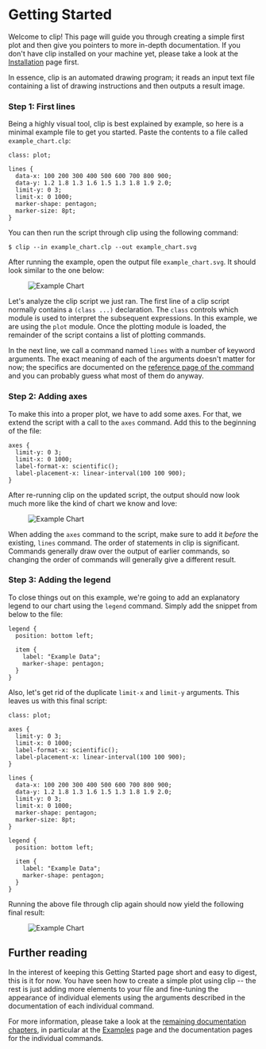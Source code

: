 Getting Started
===============

Welcome to clip! This page will guide you through creating a simple first plot
and then give you pointers to more in-depth documentation. If you don't have
clip installed on your machine yet, please take a look at the [Installation](/documentation/installation)
page first.

In essence, clip is an automated drawing program; it reads an input text file
containing a list of drawing instructions and then outputs a result image.

### Step 1: First lines

Being a highly visual tool, clip is best explained by example, so here is a
minimal example file to get you started. Paste the contents to a file called
`example_chart.clp`:

    class: plot;

    lines {
      data-x: 100 200 300 400 500 600 700 800 900;
      data-y: 1.2 1.8 1.3 1.6 1.5 1.3 1.8 1.9 2.0;
      limit-y: 0 3;
      limit-x: 0 1000;
      marker-shape: pentagon;
      marker-size: 8pt;
    }

You can then run the script through clip using the following command:

    $ clip --in example_chart.clp --out example_chart.svg

After running the example, open the output file `example_chart.svg`. It should
look similar to the one below:

<figure>
  <img class="small" alt="Example Chart" src="/figures/quickstart1.svg" />
</figure>

Let's analyze the clip script we just ran. The first line of a clip script
normally contains a `(class ...)` declaration. The `class` controls which module
is used to interpret the subsequent expressions. In this example, we are using the
`plot` module. Once the plotting module is loaded, the remainder of the script
contains a list of plotting commands.

In the next line, we call a command named `lines` with a number of keyword
arguments. The exact meaning of each of the arguments doesn't matter for
now; the specifics are documented on the [reference page of the command](/plot/lines)
and you can probably guess what most of them do anyway.

### Step 2: Adding axes

To make this into a proper plot, we have to add some axes. For that, we extend
the script with a call to the `axes` command. Add this to the beginning of the file:

    axes {
      limit-y: 0 3;
      limit-x: 0 1000;
      label-format-x: scientific();
      label-placement-x: linear-interval(100 100 900);
    }

After re-running clip on the updated script, the output should now look much
more like the kind of chart we know and love:

<figure>
  <img class="small" alt="Example Chart" src="/figures/quickstart2.svg" />
</figure>

When adding the `axes` command to the script, make sure to add it _before_ the
existing, `lines` command. The order of statements in clip is significant. Commands
generally draw over the output of earlier commands, so changing the order of
commands will generally give a different result.

### Step 3: Adding the legend

To close things out on this example, we're going to add an explanatory legend to
our chart using the `legend` command. Simply add the snippet from below to the
file:

    legend {
      position: bottom left;

      item {
        label: "Example Data";
        marker-shape: pentagon;
      }
    }

Also, let's get rid of the duplicate `limit-x` and `limit-y` arguments. This leaves
us with this final script:

    class: plot;

    axes {
      limit-y: 0 3;
      limit-x: 0 1000;
      label-format-x: scientific();
      label-placement-x: linear-interval(100 100 900);
    }

    lines {
      data-x: 100 200 300 400 500 600 700 800 900;
      data-y: 1.2 1.8 1.3 1.6 1.5 1.3 1.8 1.9 2.0;
      limit-y: 0 3;
      limit-x: 0 1000;
      marker-shape: pentagon;
      marker-size: 8pt;
    }

    legend {
      position: bottom left;

      item {
        label: "Example Data";
        marker-shape: pentagon;
      }
    }


Running the above file through clip again should now yield the following final result:

<figure>
  <img class="small" alt="Example Chart" src="/figures/quickstart3.svg" />
</figure>


Further reading
---------------

In the interest of keeping this Getting Started page short and easy to digest,
this is it for now. You have seen how to create a simple plot using clip -- the rest
is just adding more elements to your file and fine-tuning the appearance of
individual elements using the arguments described in the documentation of each
individual command.

For more information, please take a look at the [remaining documentation chapters](/plot),
in particular at the [Examples](/examples) page and the documentation pages for
the individual commands.


